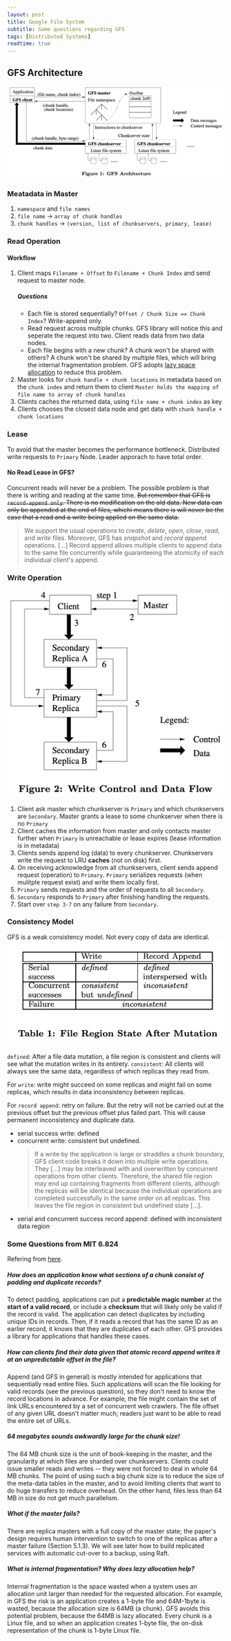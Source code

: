 ```yaml
---
layout: post
title: Google File System
subtitle: Some questions regarding GFS
tags: [Distributed Systems]
readtime: true
---
```


## GFS Architecture
![Architecture](../assets/img/GFS/architecture.png)

### Meatadata in Master
1. `namespace` and `file names`
2. `file name` -> `array of chunk handles`
3. `chunk handles` -> `(version, list of chunkservers, primary, lease)`

### Read Operation
#### Workflow
1. Client maps `Filename + Offset` to `Filename + Chunk Index` and send request to master node.
   ##### Questions
      - Each file is stored sequentially? `Offset / Chunk Size == Chunk Index`?
         Write-append only.
      - Read request across multiple chunks.
         GFS library will notice this and seperate the request into two. Client reads data from two data nodes.
      - Each file begins with a new chunk? A chunk won't be shared with others?
         A chunk won't be shared by multiple files, which will bring the internal fragmentation problem. GFS adopts [lazy space allocation](#what-is-internal-fragmentation-why-does-lazy-allocation-help) to reduce this problem.
2. Master looks for `chunk handle + chunk locations` in metadata based on the `chunk index` and return them to client
   `Master holds the mapping of file name to array of chunk handles`
3. Clients caches the returned data, using `file name + chunk index` as key
4. Clients chooses the closest data node and get data with `chunk handle + chunk locations`

### Lease
To avoid that the master becomes the performance bottleneck. Distributed write requests to `Primary` Node.
Leader apporach to have total order.

#### No Read Lease in GFS?
Concurrent reads will never be a problem. The possible problem is that there is writing and reading at the same time. ~~But remember that GFS is `record-append only`. There is no modification on the old data. New data can only be appended at the end of files, whichi means there is will never be the case that a read and a write being applied on the same data.~~

> We support the usual operations to *create*, *delete*, *open*, *close*, *read*, and *write* files.
> Moreover, GFS has *snapshot* and *record append* operations. [...] Record append allows multiple clients to append data to the same file concurrently while guaranteeing the atomicity of each individual client's append.


### Write Operation
![write](../assets/img/GFS/write.png)
1. Client ask master which chunkserver is `Primary` and which chunkservers are `Secondary`. Master grants a lease to some chunkserver when there is no `Primary`
2. Client caches the information from master and only contacts master further when `Primary` is unreachable or lease expires (lease information is in metadata)
3. Clients sends append log (data) to every chunkserver. Chunkservers write the request to LRU **caches** (not on disk) first.
4. On receiving acknowledge from all chunkservers, client sends append request (operation) to `Primary`. `Primary` serializes requests (when mulitple request exist) and write them locally first.
5. `Primary` sends requests and the order of requests to all `Secondary`.
6. `Secondary` responds to `Primary` after finishing handling the requests.
7. Start over `step 3-7` on any failure from `Secondary`.

### Consistency Model
GFS is a weak consistency model. Not every copy of data are identical.
![consistency](../assets/img/GFS/consistency.png)

`defined`: After a file data mutation, a file region is consistent and clients will see what the mutation writes in its entirety.
`consistent`: All clients will always see the same data, regardless of which replicas they read from.

For `write`: write might succeed on some replicas and might fail on some replicas, which results in data inconsistency between replicas.

For `record append`: retry on failure. But the retry will not be carried out at the previous offset but the previous offset plus failed part. This will cause permanent inconsistency and duplicate data.

- serial success write: defined
- concurrent write: consistent but undefined. 
  >If a write by the application is large or straddles a chunk boundary, GFS client code breaks it down into multiple write operations. They [...] may be interleaved with and overwritten by concurrent operations from other clients. Therefore, the shared file region may end up containing fragments from different clients, although the replicas will be identical because the individual operations are completed successfully in the same order on all replicas. This leaves the file region in consistent but undefined state [...].
- serial and concurrent success record append: defined with inconsistent data region


### Some Questions from MIT 6.824
Refering from [here](http://nil.csail.mit.edu/6.824/2021/papers/gfs-faq.txt).
##### How does an application know what sections of a chunk consist of padding and duplicate records?
To detect padding, applications can put a **predictable magic number** at the **start of a valid record**, or include a **checksum** that will likely only be valid if the record is valid. The application can detect duplicates by including unique IDs in records. Then, if it reads a record that has the same ID as an earlier record, it knows that they are duplicates of each other. GFS provides a library for applications that handles these cases.

##### How can clients find their data given that atomic record append writes it at an unpredictable offset in the file?
Append (and GFS in general) is mostly intended for applications that sequentially read entire files. Such applications will scan the file looking for valid records (see the previous question), so they don't need to know the record locations in advance. For example, the file might contain the set of link URLs encountered by a set of concurrent web crawlers. The file offset of any given URL doesn't matter much; readers just want to be able to read the entire set of URLs.

##### 64 megabytes sounds awkwardly large for the chunk size!
The 64 MB chunk size is the unit of book-keeping in the master, and the granularity at which files are sharded over chunkservers. Clients could issue smaller reads and writes -- they were not forced to deal in whole 64 MB chunks. The point of using such a big chunk size is to reduce the size of the meta-data tables in the master, and to avoid limiting clients that want to do huge transfers to reduce overhead. On the other hand, files less than 64 MB in size do not get much parallelism.

##### What if the master fails?
There are replica masters with a full copy of the master state; the paper's design requires human intervention to switch to one of the replicas after a master failure (Section 5.1.3). We will see later how to build replicated services with automatic cut-over to a backup, using Raft.

##### What is internal fragmentation? Why does lazy allocation help?
Internal fragmentation is the space wasted when a system uses an allocation unit larger than needed for the requested allocation. For example, in GFS the risk is an application creates a 1-byte file and 64M-1byte is wasted, because the allocation size is 64MB (a chunk). GFS avoids this potential problem, because the 64MB is lazy allocated. Every chunk is a Linux file, and so when an application creates 1-byte file, the on-disk representation of the chunk is 1-byte Linux file.